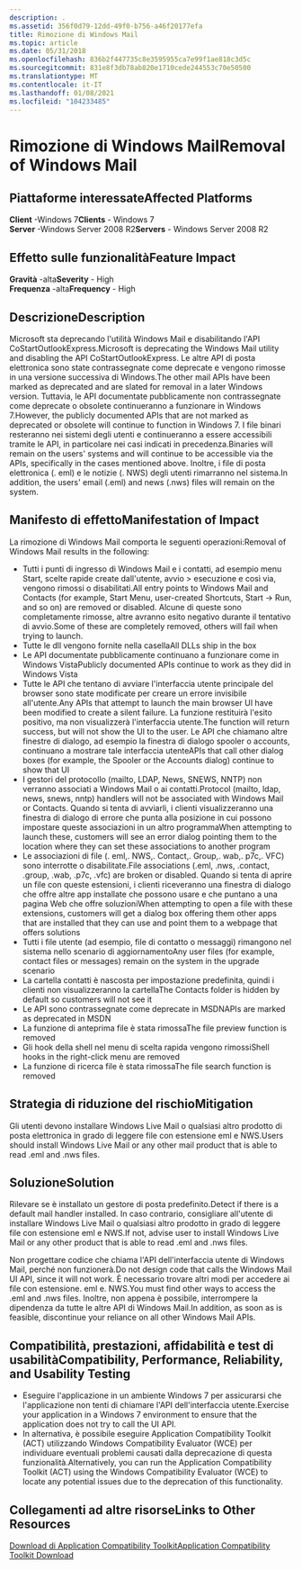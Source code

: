 ```yaml
---
description: .
ms.assetid: 356f0d79-12dd-49f0-b756-a46f20177efa
title: Rimozione di Windows Mail
ms.topic: article
ms.date: 05/31/2018
ms.openlocfilehash: 836b2f447735c8e3595955ca7e99f1ae818c3d5c
ms.sourcegitcommit: 831e8f3db78ab820e1710cede244553c70e50500
ms.translationtype: MT
ms.contentlocale: it-IT
ms.lasthandoff: 01/08/2021
ms.locfileid: "104233485"
---
```

# <a name="removal-of-windows-mail"></a><span data-ttu-id="7e01c-103">Rimozione di Windows Mail</span><span class="sxs-lookup"><span data-stu-id="7e01c-103">Removal of Windows Mail</span></span>

## <a name="affected-platforms"></a><span data-ttu-id="7e01c-104">Piattaforme interessate</span><span class="sxs-lookup"><span data-stu-id="7e01c-104">Affected Platforms</span></span>

<span data-ttu-id="7e01c-105">**Client** -Windows 7</span><span class="sxs-lookup"><span data-stu-id="7e01c-105">**Clients** - Windows 7</span></span>  
<span data-ttu-id="7e01c-106">**Server** -Windows Server 2008 R2</span><span class="sxs-lookup"><span data-stu-id="7e01c-106">**Servers** - Windows Server 2008 R2</span></span>  









## <a name="feature-impact"></a><span data-ttu-id="7e01c-107">Effetto sulle funzionalità</span><span class="sxs-lookup"><span data-stu-id="7e01c-107">Feature Impact</span></span>

<span data-ttu-id="7e01c-108">**Gravità** -alta</span><span class="sxs-lookup"><span data-stu-id="7e01c-108">**Severity** - High</span></span>  
<span data-ttu-id="7e01c-109">**Frequenza** -alta</span><span class="sxs-lookup"><span data-stu-id="7e01c-109">**Frequency** - High</span></span>  









## <a name="description"></a><span data-ttu-id="7e01c-110">Descrizione</span><span class="sxs-lookup"><span data-stu-id="7e01c-110">Description</span></span>

<span data-ttu-id="7e01c-111">Microsoft sta deprecando l'utilità Windows Mail e disabilitando l'API CoStartOutlookExpress.</span><span class="sxs-lookup"><span data-stu-id="7e01c-111">Microsoft is deprecating the Windows Mail utility and disabling the API CoStartOutlookExpress.</span></span> <span data-ttu-id="7e01c-112">Le altre API di posta elettronica sono state contrassegnate come deprecate e vengono rimosse in una versione successiva di Windows.</span><span class="sxs-lookup"><span data-stu-id="7e01c-112">The other mail APIs have been marked as deprecated and are slated for removal in a later Windows version.</span></span> <span data-ttu-id="7e01c-113">Tuttavia, le API documentate pubblicamente non contrassegnate come deprecate o obsolete continueranno a funzionare in Windows 7.</span><span class="sxs-lookup"><span data-stu-id="7e01c-113">However, the publicly documented APIs that are not marked as deprecated or obsolete will continue to function in Windows 7.</span></span> <span data-ttu-id="7e01c-114">I file binari resteranno nei sistemi degli utenti e continueranno a essere accessibili tramite le API, in particolare nei casi indicati in precedenza.</span><span class="sxs-lookup"><span data-stu-id="7e01c-114">Binaries will remain on the users' systems and will continue to be accessible via the APIs, specifically in the cases mentioned above.</span></span> <span data-ttu-id="7e01c-115">Inoltre, i file di posta elettronica (. eml) e le notizie (. NWS) degli utenti rimarranno nel sistema.</span><span class="sxs-lookup"><span data-stu-id="7e01c-115">In addition, the users' email (.eml) and news (.nws) files will remain on the system.</span></span>

## <a name="manifestation-of-impact"></a><span data-ttu-id="7e01c-116">Manifesto di effetto</span><span class="sxs-lookup"><span data-stu-id="7e01c-116">Manifestation of Impact</span></span>

<span data-ttu-id="7e01c-117">La rimozione di Windows Mail comporta le seguenti operazioni:</span><span class="sxs-lookup"><span data-stu-id="7e01c-117">Removal of Windows Mail results in the following:</span></span>

-   <span data-ttu-id="7e01c-118">Tutti i punti di ingresso di Windows Mail e i contatti, ad esempio menu Start, scelte rapide create dall'utente, avvio > esecuzione e così via, vengono rimossi o disabilitati.</span><span class="sxs-lookup"><span data-stu-id="7e01c-118">All entry points to Windows Mail and Contacts (for example, Start Menu, user-created Shortcuts, Start -> Run, and so on) are removed or disabled.</span></span> <span data-ttu-id="7e01c-119">Alcune di queste sono completamente rimosse, altre avranno esito negativo durante il tentativo di avvio.</span><span class="sxs-lookup"><span data-stu-id="7e01c-119">Some of these are completely removed, others will fail when trying to launch.</span></span>
-   <span data-ttu-id="7e01c-120">Tutte le dll vengono fornite nella casella</span><span class="sxs-lookup"><span data-stu-id="7e01c-120">All DLLs ship in the box</span></span>
-   <span data-ttu-id="7e01c-121">Le API documentate pubblicamente continuano a funzionare come in Windows Vista</span><span class="sxs-lookup"><span data-stu-id="7e01c-121">Publicly documented APIs continue to work as they did in Windows Vista</span></span>
-   <span data-ttu-id="7e01c-122">Tutte le API che tentano di avviare l'interfaccia utente principale del browser sono state modificate per creare un errore invisibile all'utente.</span><span class="sxs-lookup"><span data-stu-id="7e01c-122">Any APIs that attempt to launch the main browser UI have been modified to create a silent failure.</span></span> <span data-ttu-id="7e01c-123">La funzione restituirà l'esito positivo, ma non visualizzerà l'interfaccia utente.</span><span class="sxs-lookup"><span data-stu-id="7e01c-123">The function will return success, but will not show the UI to the user.</span></span> <span data-ttu-id="7e01c-124">Le API che chiamano altre finestre di dialogo, ad esempio la finestra di dialogo spooler o accounts, continuano a mostrare tale interfaccia utente</span><span class="sxs-lookup"><span data-stu-id="7e01c-124">APIs that call other dialog boxes (for example, the Spooler or the Accounts dialog) continue to show that UI</span></span>
-   <span data-ttu-id="7e01c-125">I gestori del protocollo (mailto, LDAP, News, SNEWS, NNTP) non verranno associati a Windows Mail o ai contatti.</span><span class="sxs-lookup"><span data-stu-id="7e01c-125">Protocol (mailto, ldap, news, snews, nntp) handlers will not be associated with Windows Mail or Contacts.</span></span> <span data-ttu-id="7e01c-126">Quando si tenta di avviarli, i clienti visualizzeranno una finestra di dialogo di errore che punta alla posizione in cui possono impostare queste associazioni in un altro programma</span><span class="sxs-lookup"><span data-stu-id="7e01c-126">When attempting to launch these, customers will see an error dialog pointing them to the location where they can set these associations to another program</span></span>
-   <span data-ttu-id="7e01c-127">Le associazioni di file (. eml,. NWS,. Contact,. Group,. wab,. p7c,. VFC) sono interrotte o disabilitate.</span><span class="sxs-lookup"><span data-stu-id="7e01c-127">File associations (.eml, .nws, .contact, .group, .wab, .p7c, .vfc) are broken or disabled.</span></span> <span data-ttu-id="7e01c-128">Quando si tenta di aprire un file con queste estensioni, i clienti riceveranno una finestra di dialogo che offre altre app installate che possono usare e che puntano a una pagina Web che offre soluzioni</span><span class="sxs-lookup"><span data-stu-id="7e01c-128">When attempting to open a file with these extensions, customers will get a dialog box offering them other apps that are installed that they can use and point them to a webpage that offers solutions</span></span>
-   <span data-ttu-id="7e01c-129">Tutti i file utente (ad esempio, file di contatto o messaggi) rimangono nel sistema nello scenario di aggiornamento</span><span class="sxs-lookup"><span data-stu-id="7e01c-129">Any user files (for example, contact files or messages) remain on the system in the upgrade scenario</span></span>
-   <span data-ttu-id="7e01c-130">La cartella contatti è nascosta per impostazione predefinita, quindi i clienti non visualizzeranno la cartella</span><span class="sxs-lookup"><span data-stu-id="7e01c-130">The Contacts folder is hidden by default so customers will not see it</span></span>
-   <span data-ttu-id="7e01c-131">Le API sono contrassegnate come deprecate in MSDN</span><span class="sxs-lookup"><span data-stu-id="7e01c-131">APIs are marked as deprecated in MSDN</span></span>
-   <span data-ttu-id="7e01c-132">La funzione di anteprima file è stata rimossa</span><span class="sxs-lookup"><span data-stu-id="7e01c-132">The file preview function is removed</span></span>
-   <span data-ttu-id="7e01c-133">Gli hook della shell nel menu di scelta rapida vengono rimossi</span><span class="sxs-lookup"><span data-stu-id="7e01c-133">Shell hooks in the right-click menu are removed</span></span>
-   <span data-ttu-id="7e01c-134">La funzione di ricerca file è stata rimossa</span><span class="sxs-lookup"><span data-stu-id="7e01c-134">The file search function is removed</span></span>

## <a name="mitigation"></a><span data-ttu-id="7e01c-135">Strategia di riduzione del rischio</span><span class="sxs-lookup"><span data-stu-id="7e01c-135">Mitigation</span></span>

<span data-ttu-id="7e01c-136">Gli utenti devono installare Windows Live Mail o qualsiasi altro prodotto di posta elettronica in grado di leggere file con estensione eml e NWS.</span><span class="sxs-lookup"><span data-stu-id="7e01c-136">Users should install Windows Live Mail or any other mail product that is able to read .eml and .nws files.</span></span>

## <a name="solution"></a><span data-ttu-id="7e01c-137">Soluzione</span><span class="sxs-lookup"><span data-stu-id="7e01c-137">Solution</span></span>

<span data-ttu-id="7e01c-138">Rilevare se è installato un gestore di posta predefinito.</span><span class="sxs-lookup"><span data-stu-id="7e01c-138">Detect if there is a default mail handler installed.</span></span> <span data-ttu-id="7e01c-139">In caso contrario, consigliare all'utente di installare Windows Live Mail o qualsiasi altro prodotto in grado di leggere file con estensione eml e NWS.</span><span class="sxs-lookup"><span data-stu-id="7e01c-139">If not, advise user to install Windows Live Mail or any other product that is able to read .eml and .nws files.</span></span>

<span data-ttu-id="7e01c-140">Non progettare codice che chiama l'API dell'interfaccia utente di Windows Mail, perché non funzionerà.</span><span class="sxs-lookup"><span data-stu-id="7e01c-140">Do not design code that calls the Windows Mail UI API, since it will not work.</span></span> <span data-ttu-id="7e01c-141">È necessario trovare altri modi per accedere ai file con estensione. eml e. NWS.</span><span class="sxs-lookup"><span data-stu-id="7e01c-141">You must find other ways to access the .eml and .nws files.</span></span> <span data-ttu-id="7e01c-142">Inoltre, non appena è possibile, interrompere la dipendenza da tutte le altre API di Windows Mail.</span><span class="sxs-lookup"><span data-stu-id="7e01c-142">In addition, as soon as is feasible, discontinue your reliance on all other Windows Mail APIs.</span></span>

## <a name="compatibility-performance-reliability-and-usability-testing"></a><span data-ttu-id="7e01c-143">Compatibilità, prestazioni, affidabilità e test di usabilità</span><span class="sxs-lookup"><span data-stu-id="7e01c-143">Compatibility, Performance, Reliability, and Usability Testing</span></span>

-   <span data-ttu-id="7e01c-144">Eseguire l'applicazione in un ambiente Windows 7 per assicurarsi che l'applicazione non tenti di chiamare l'API dell'interfaccia utente.</span><span class="sxs-lookup"><span data-stu-id="7e01c-144">Exercise your application in a Windows 7 environment to ensure that the application does not try to call the UI API.</span></span>
-   <span data-ttu-id="7e01c-145">In alternativa, è possibile eseguire Application Compatibility Toolkit (ACT) utilizzando Windows Compatibility Evaluator (WCE) per individuare eventuali problemi causati dalla deprecazione di questa funzionalità.</span><span class="sxs-lookup"><span data-stu-id="7e01c-145">Alternatively, you can run the Application Compatibility Toolkit (ACT) using the Windows Compatibility Evaluator (WCE) to locate any potential issues due to the deprecation of this functionality.</span></span>

## <a name="links-to-other-resources"></a><span data-ttu-id="7e01c-146">Collegamenti ad altre risorse</span><span class="sxs-lookup"><span data-stu-id="7e01c-146">Links to Other Resources</span></span>

<dl>

[<span data-ttu-id="7e01c-147">Download di Application Compatibility Toolkit</span><span class="sxs-lookup"><span data-stu-id="7e01c-147">Application Compatibility Toolkit Download</span></span>](/windows-hardware/get-started/adk-install)  
</dl>

 

 
